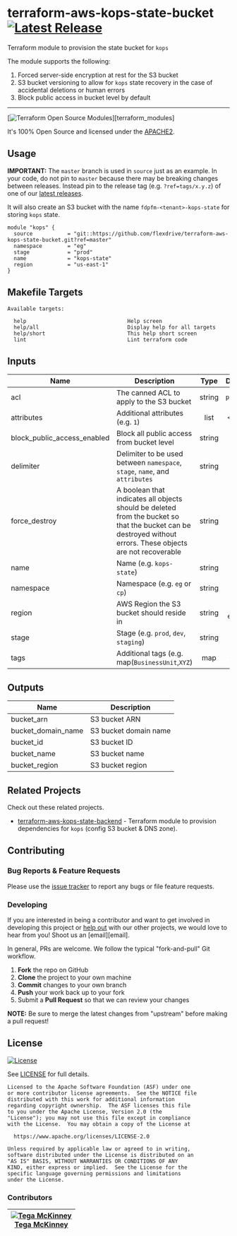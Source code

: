 <!-- 














  ** DO NOT EDIT THIS FILE
  ** 
  ** This file was automatically generated by the `build-harness`. 
  ** 1) Make all changes to `README.yaml` 
  ** 2) Run `make init` (you only need to do this once)
  ** 3) Run`make readme` to rebuild this file. 
  **
  ** (We maintain HUNDREDS of open source projects. This is how we maintain our sanity.)
  **















  -->

# terraform-aws-kops-state-bucket [![Latest Release](https://img.shields.io/github/release/flexdrive/terraform-aws-kops-state-bucket.svg)](https://github.com/flexdrive/terraform-aws-kops-state-bucket/releases/latest)


Terraform module to provision the state bucket for `kops`

The module supports the following:

1. Forced server-side encryption at rest for the S3 bucket
2. S3 bucket versioning to allow for `kops` state recovery in the case of accidental deletions or human errors
3. Block public access in bucket level by default


---

[![Terraform Open Source Modules](https://docs.cloudposse.com/images/terraform-open-source-modules.svg)][terraform_modules]



It's 100% Open Source and licensed under the [APACHE2](LICENSE).


## Usage


**IMPORTANT:** The `master` branch is used in `source` just as an example. In your code, do not pin to `master` because there may be breaking changes between releases.
Instead pin to the release tag (e.g. `?ref=tags/x.y.z`) of one of our [latest releases](https://github.com/flexdrive/terraform-aws-kops-state-bucket/releases).


It will also create an S3 bucket with the name `fdpfm-<tenant>-kops-state` for storing `kops` state.

```hcl
module "kops" {
  source           = "git::https://github.com/flexdrive/terraform-aws-kops-state-bucket.git?ref=master"
  namespace        = "eg"
  stage            = "prod"
  name             = "kops-state"
  region           = "us-east-1"
}
```






## Makefile Targets
```
Available targets:

  help                                Help screen
  help/all                            Display help for all targets
  help/short                          This help short screen
  lint                                Lint terraform code

```
## Inputs

| Name | Description | Type | Default | Required |
|------|-------------|:----:|:-----:|:-----:|
| acl | The canned ACL to apply to the S3 bucket | string | `private` | no |
| attributes | Additional attributes (e.g. `1`) | list | `<list>` | no |
| block_public_access_enabled | Block all public access from bucket level | string | `true` | no |
| delimiter | Delimiter to be used between `namespace`, `stage`, `name`, and `attributes` | string | `-` | no |
| force_destroy | A boolean that indicates all objects should be deleted from the bucket so that the bucket can be destroyed without errors. These objects are not recoverable | string | `false` | no |
| name | Name (e.g. `kops-state`) | string | `kops-state` | no |
| namespace | Namespace (e.g. `eg` or `cp`) | string | - | yes |
| region | AWS Region the S3 bucket should reside in | string | `us-east-1` | no |
| stage | Stage (e.g. `prod`, `dev`, `staging`) | string | - | yes |
| tags | Additional tags (e.g. map(`BusinessUnit`,`XYZ`) | map | `<map>` | no |

## Outputs

| Name | Description |
|------|-------------|
| bucket_arn | S3 bucket ARN |
| bucket_domain_name | S3 bucket domain name |
| bucket_id | S3 bucket ID |
| bucket_name | S3 bucket name |
| bucket_region | S3 bucket region |




## Related Projects

Check out these related projects.

- [terraform-aws-kops-state-backend](https://github.com/cloudposse/terraform-aws-kops-state-backend) - Terraform module to provision dependencies for `kops` (config S3 bucket & DNS zone).



## Contributing

### Bug Reports & Feature Requests

Please use the [issue tracker](https://github.com/flexdrive/terraform-aws-kops-state-bucket/issues) to report any bugs or file feature requests.

### Developing

If you are interested in being a contributor and want to get involved in developing this project or [help out](https://cpco.io/help-out) with our other projects, we would love to hear from you! Shoot us an [email][email].

In general, PRs are welcome. We follow the typical "fork-and-pull" Git workflow.

 1. **Fork** the repo on GitHub
 2. **Clone** the project to your own machine
 3. **Commit** changes to your own branch
 4. **Push** your work back up to your fork
 5. Submit a **Pull Request** so that we can review your changes

**NOTE:** Be sure to merge the latest changes from "upstream" before making a pull request!


## License 

[![License](https://img.shields.io/badge/License-Apache%202.0-blue.svg)](https://opensource.org/licenses/Apache-2.0) 

See [LICENSE](LICENSE) for full details.

    Licensed to the Apache Software Foundation (ASF) under one
    or more contributor license agreements.  See the NOTICE file
    distributed with this work for additional information
    regarding copyright ownership.  The ASF licenses this file
    to you under the Apache License, Version 2.0 (the
    "License"); you may not use this file except in compliance
    with the License.  You may obtain a copy of the License at

      https://www.apache.org/licenses/LICENSE-2.0

    Unless required by applicable law or agreed to in writing,
    software distributed under the License is distributed on an
    "AS IS" BASIS, WITHOUT WARRANTIES OR CONDITIONS OF ANY
    KIND, either express or implied.  See the License for the
    specific language governing permissions and limitations
    under the License.









### Contributors

|  [![Tega McKinney][tegamckinney_avatar]][tegamckinney_homepage]<br/>[Tega McKinney][tegamckinney_homepage] |
|---|

  [tegamckinney_homepage]: https://github.com/tegamckinney
  [tegamckinney_avatar]: https://img.cloudposse.com/150x150/https://github.com/tegamckinney.png
